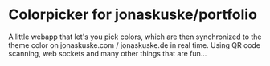 # Colorpicker for jonaskuske/portfolio

A little webapp that let's you pick colors, which are then synchronized to the theme color on jonaskuske.com / jonaskuske.de in real time.
Using QR code scanning, web sockets and many other things that are fun...